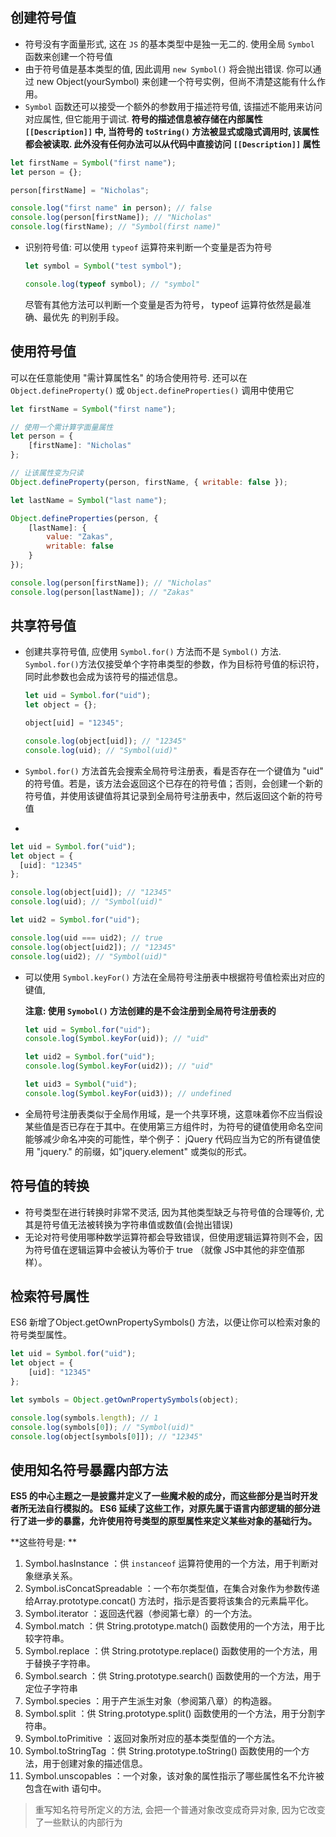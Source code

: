 ## 创建符号值

* 符号没有字面量形式, 这在 `JS` 的基本类型中是独一无二的. 使用全局 `Symbol` 函数来创建一个符号值
* 由于符号值是基本类型的值, 因此调用 `new Symbol()` 将会抛出错误. 你可以通过 new
  Object(yourSymbol) 来创建一个符号实例，但尚不清楚这能有什么作用。
* `Symbol` 函数还可以接受一个额外的参数用于描述符号值, 该描述不能用来访问对应属性, 但它能用于调试. **符号的描述信息被存储在内部属性 `[[Description]]` 中, 当符号的 `toString()` 方法被显式或隐式调用时, 该属性都会被读取. 此外没有任何办法可以从代码中直接访问 `[[Description]]` 属性**

```javascript
let firstName = Symbol("first name");
let person = {};

person[firstName] = "Nicholas";

console.log("first name" in person); // false
console.log(person[firstName]); // "Nicholas"
console.log(firstName); // "Symbol(first name)"
```

* 识别符号值: 可以使用 `typeof` 运算符来判断一个变量是否为符号

  ```javascript
  let symbol = Symbol("test symbol");
  
  console.log(typeof symbol); // "symbol"
  ```

  尽管有其他方法可以判断一个变量是否为符号， typeof 运算符依然是最准确、最优先
  的判别手段。



## 使用符号值

可以在任意能使用 "需计算属性名" 的场合使用符号. 还可以在 `Object.defineProperty()` 或 `Object.defineProperties()` 调用中使用它

```javascript
let firstName = Symbol("first name");

// 使用一个需计算字面量属性
let person = {
	[firstName]: "Nicholas"
};

// 让该属性变为只读
Object.defineProperty(person, firstName, { writable: false });

let lastName = Symbol("last name");

Object.defineProperties(person, {
	[lastName]: {
		value: "Zakas",
		writable: false
	}
});

console.log(person[firstName]); // "Nicholas"
console.log(person[lastName]); // "Zakas"
```



## 共享符号值

* 创建共享符号值, 应使用 `Symbol.for()` 方法而不是 `Symbol()` 方法. `Symbol.for()`方法仅接受单个字符串类型的参数，作为目标符号值的标识符，同时此参数也会成为该符号的描述信息。

  ```javascript
  let uid = Symbol.for("uid");
  let object = {};
  
  object[uid] = "12345";
  
  console.log(object[uid]); // "12345"
  console.log(uid); // "Symbol(uid)"
  ```

* `Symbol.for()` 方法首先会搜索全局符号注册表，看是否存在一个键值为 "uid" 的符号值。若是，该方法会返回这个已存在的符号值；否则，会创建一个新的符号值，并使用该键值将其记录到全局符号注册表中，然后返回这个新的符号值

* 

  ```javascript
  let uid = Symbol.for("uid");
  let object = {
  	[uid]: "12345"
  };
  
  console.log(object[uid]); // "12345"
  console.log(uid); // "Symbol(uid)"
  
  let uid2 = Symbol.for("uid");
  
  console.log(uid === uid2); // true
  console.log(object[uid2]); // "12345"
  console.log(uid2); // "Symbol(uid)"
  ```

* 可以使用 `Symbol.keyFor()` 方法在全局符号注册表中根据符号值检索出对应的键值,

  **注意: 使用 `Symobol()` 方法创建的是不会注册到全局符号注册表的**

  ```javascript
  let uid = Symbol.for("uid");
  console.log(Symbol.keyFor(uid)); // "uid"
  
  let uid2 = Symbol.for("uid");
  console.log(Symbol.keyFor(uid2)); // "uid"
  
  let uid3 = Symbol("uid");
  console.log(Symbol.keyFor(uid3)); // undefined
  ```

* 全局符号注册表类似于全局作用域，是一个共享环境，这意味着你不应当假设某些值是否已存在于其中。在使用第三方组件时，为符号的键值使用命名空间能够减少命名冲突的可能性，举个例子： jQuery 代码应当为它的所有键值使用 "jquery." 的前缀，如"jquery.element" 或类似的形式。



## 符号值的转换

* 符号类型在进行转换时非常不灵活, 因为其他类型缺乏与符号值的合理等价, 尤其是符号值无法被转换为字符串值或数值(会抛出错误)
* 无论对符号使用哪种数学运算符都会导致错误，但使用逻辑运算符则不会，因为符号值在逻辑运算中会被认为等价于 true （就像 JS中其他的非空值那样）。



## 检索符号属性

ES6 新增了Object.getOwnPropertySymbols() 方法，以便让你可以检索对象的符号类型属性。

```javascript
let uid = Symbol.for("uid");
let object = {
	[uid]: "12345"
};

let symbols = Object.getOwnPropertySymbols(object);

console.log(symbols.length); // 1
console.log(symbols[0]); // "Symbol(uid)"
console.log(object[symbols[0]]); // "12345"
```



## 使用知名符号暴露内部方法

**ES5 的中心主题之一是披露并定义了一些魔术般的成分，而这些部分是当时开发者所无法自行模拟的。 ES6 延续了这些工作，对原先属于语言内部逻辑的部分进行了进一步的暴露，允许使用符号类型的原型属性来定义某些对象的基础行为。**

**这些符号是: **

1. Symbol.hasInstance ：供 `instanceof` 运算符使用的一个方法，用于判断对象继承关系。
2. Symbol.isConcatSpreadable ：一个布尔类型值，在集合对象作为参数传递给Array.prototype.concat() 方法时，指示是否要将该集合的元素扁平化。
3. Symbol.iterator ：返回迭代器（参阅第七章）的一个方法。
4. Symbol.match ：供 String.prototype.match() 函数使用的一个方法，用于比较字符串。
5. Symbol.replace ：供 String.prototype.replace() 函数使用的一个方法，用于替换子字符串。
6. Symbol.search ：供 String.prototype.search() 函数使用的一个方法，用于定位子字符串
7. Symbol.species ：用于产生派生对象（参阅第八章）的构造器。
8. Symbol.split ：供 String.prototype.split() 函数使用的一个方法，用于分割字符串。
9. Symbol.toPrimitive ：返回对象所对应的基本类型值的一个方法。
10. Symbol.toStringTag ：供 String.prototype.toString() 函数使用的一个方法，用于创建对象的描述信息。
11. Symbol.unscopables ：一个对象，该对象的属性指示了哪些属性名不允许被包含在with 语句中。

> 重写知名符号所定义的方法, 会把一个普通对象改变成奇异对象, 因为它改变了一些默认的内部行为